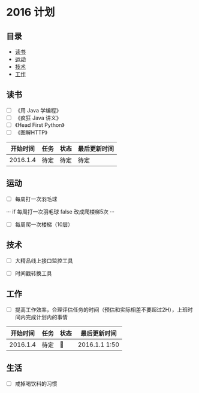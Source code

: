 # 2016 计划

## 目录

* [读书](#读书)
* [运动](#运动)
* [技术](#技术)
* [工作](#生活)

## 读书

- [ ] 《用 Java 学编程》
- [ ] 《疯狂 Java 讲义》
- [ ] 《Head First Python》
- [ ] 《图解HTTP》

|开始时间|任务                               |状态|最后更新时间|
|--------|-----------------------------------|----|------------|
|2016.1.4|待定                               |待定|待定        |

## 运动

- [ ] 每周打一次羽毛球

···
if 每周打一次羽毛球 false
   改成爬楼梯5次
···
- [ ] 每周爬一次楼梯（10层）



## 技术

- [ ] 大精品线上接口监控工具
- [ ] 时间戳转换工具



## 工作

- [ ] 提高工作效率，合理评估任务的时间（预估和实际相差不要超过2H），上班时间内完成计划内的事情

|开始时间  |任务                                |状态    |最后更新时间  |
|----------|------------------------------------|--------|--------------|
|2016.1.4  |待定                                |:muscle:|2016.1.1 1:50 |


## 生活

- [ ] 戒掉喝饮料的习惯

